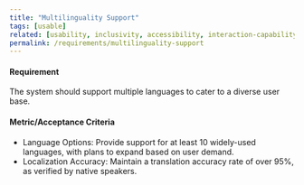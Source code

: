 ```yaml
---
title: "Multilinguality Support"
tags: [usable]
related: [usability, inclusivity, accessibility, interaction-capability]
permalink: /requirements/multilinguality-support
---
```


<div class="quality-requirement" markdown="1">

#### Requirement
The system should support multiple languages to cater to a diverse user base.


#### Metric/Acceptance Criteria

* Language Options: Provide support for at least 10 widely-used languages, with plans to expand based on user demand.
* Localization Accuracy: Maintain a translation accuracy rate of over 95%, as verified by native speakers.

</div><br>


